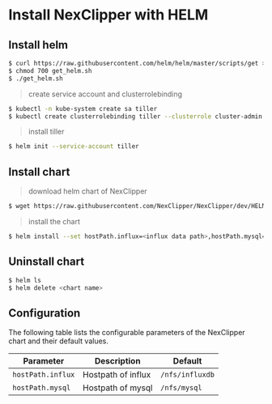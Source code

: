 # Install NexClipper with HELM

## Install helm

```sh
$ curl https://raw.githubusercontent.com/helm/helm/master/scripts/get > get_helm.sh
$ chmod 700 get_helm.sh
$ ./get_helm.sh
```

> create service account and clusterrolebinding

```sh
$ kubectl -n kube-system create sa tiller
$ kubectl create clusterrolebinding tiller --clusterrole cluster-admin --serviceaccount=kube-system:tiller
```

> install tiller

```sh
$ helm init --service-account tiller
```

## Install chart

> download helm chart of NexClipper

```sh
$ wget https://raw.githubusercontent.com/NexClipper/NexClipper/dev/HELM/nexclipper-0.1.0.tgz
```

> install the chart 

```sh
$ helm install --set hostPath.influx=<influx data path>,hostPath.mysql=<mysql data path> nexclipper-0.1.0.tgz
```


## Uninstall chart

```sh
$ helm ls
$ helm delete <chart name>
```

## Configuration

The following table lists the configurable parameters of the NexClipper chart and their default values.

|           Parameter                  |              Description                       |         Default               |
|--------------------------------------|------------------------------------------------|-------------------------------|
| `hostPath.influx`                    | Hostpath of influx                             | `/nfs/influxdb`               |
| `hostPath.mysql`                     | Hostpath of mysql                              | `/nfs/mysql`                  |
